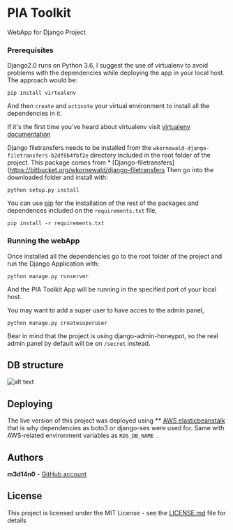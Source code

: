 # PIA Toolkit

WebApp for Django Project 

### Prerequisites

Django2.0 runs on Python 3.6, I suggest the use of virtualenv to avoid problems with the dependencies while deploying the app in your local host. The approach would be:

```
pip install virtualenv
```
And then ```create``` and ```activate``` your virtual environment to install all the dependencies in it.

If it's the first time you've heard about virtualenv visit  [virtualenv documentation](https://virtualenv.pypa.io/en/stable/installation/)

Django filetransfers needs to be installed from the ```wkornewald-django-filetransfers-b2df8b4fbf2e``` directory included in the root folder of the project.
This package comes from * [Django-filetransfers](https://bitbucket.org/wkornewald/django-filetransfers
Then go into the downloaded folder and install with:

```
python setup.py install
```

You can use [pip](https://pypi.org/project/pip/) for the installation of the rest of the packages and dependences included on the ```requirements.txt``` file,
  
```
pip install -r requirements.txt
```

### Running the webApp

Once installed all the dependencies go to the root folder of the project and run the Django Application with:

```
python manage.py runserver
```

And the PIA Toolkit App will be running in the specified port of your local host.

You may want to add a super user to have acces to the admin panel,

```
python manage.py createsuperuser
```

Bear in mind that the project is using django-admin-honeypot, so the real admin panel by default will be on ```/secret``` instead.

## DB structure

![alt text](https://raw.githubusercontent.com/m3d14n0/PIA-Toolkit/edit/master/README.md/DB.png)

## Deploying

The live version of this project was deployed using ** [AWS elasticbeanstalk](https://aws.amazon.com/es/elasticbeanstalk/) that is why dependencies as boto3 or django-ses were used for. Same with AWS-related environment variables as ```RDS_DB_NAME ```.

## Authors

**m3d14n0** - [GitHub account](https://github.com/m3d14n0)

## License

This project is licensed under the MIT License - see the [LICENSE.md](LICENSE.md) file for details

